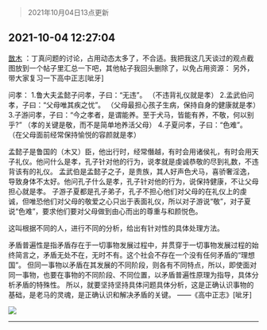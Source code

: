> 2021年10月04日13点更新
<link rel="stylesheet" href="https://cdn.jsdelivr.net/gh/taotie6/sampleJSON@main/css/photo_show.css">
<meta name="referrer" content="no-referrer" />


 ## 2021-10-04 12:27:04 

 [㪚木](https://www.coolapk.com/feed/30452881?shareKey=ODI0ZjQ3MzhkYWU5NjE1YThhOGI~) ：丁真问题的讨论，占用动态太多了，不合适。我把我这几天谈过的观点截图放到一个帖子里汇总一下吧，其他帖子我回头删除了，以免占用资源：
另外，带大家复习一下高中正志[呲牙]

问孝：
1.鲁大夫孟懿子问孝，子曰：“无违”。
（不违背礼仪就是孝）
2.孟武伯问孝，子曰：“父母唯其疾之忧”<!--break-->。
（父母最担心孩子生病，保持自身的健康就是孝）3.子游问孝，子曰：“今之孝者，是谓能养。至于犬马，皆能有养，不敬，何以别乎?”
（孝的关键是敬，而不是简单地养活父母）
4.子夏问孝，子曰：“色难”。
（在父母面前经常保持愉悦的容颜就是孝）

孟懿子是鲁国的（木又）臣，他出行时，经常僭越，有时会用诸侯礼，有时会用天子礼仪。他问什么是孝，孔子针对他的行为，说孝就是虔诚恭敬的尽到礼数，不违背该有的礼仪。
孟武伯是孟懿子之子，是贵族，其人好声色犬马，喜骄奢淫逸，导致身体不太好。他问孔子什么是孝，孔子针对他的行为，说保持健康，不让父母担心就是孝。
子游子夏都是孔子弟子，孔子不担心他们对父母的在礼仪上的虔诚，但唯恐他们对父母的敬爱之心只出于表面礼仪，所以对子游说“敬”，对子夏说“色难”，要求他们要对父母做到由心而出的尊重与和颜悦色。

这叫根据不同的人，进行不同的分析，给出有针对性的具体处理方法。

矛盾普遍性是指矛盾存在于一切事物发展过程中，并贯穿于一切事物发展过程的始终简言之，矛盾无处不在，无时不有。这个社会不存在一个没有任何矛盾的“理想国”。
但同一事物以矛盾在其发展的不同阶段，则各有不同特点，所以，即使面对同一事物，也要在事物的不同阶段、不同位置，以矛盾普遍性原理为指导，具体分析矛盾的特殊性。
所以，就要坚持坚持具体问题具体分析，这是正确认识事物的基础，是老马的灵魂，是正确认识和解决矛盾的关键。
——《高中正志》[呲牙] 

<div class="album">
<img class="img-item" src="http://image.coolapk.com/feed/2021/1004/12/1081091_93675dd6_1622_8167@868x9549.jpeg" />
</div>

 ------- 

